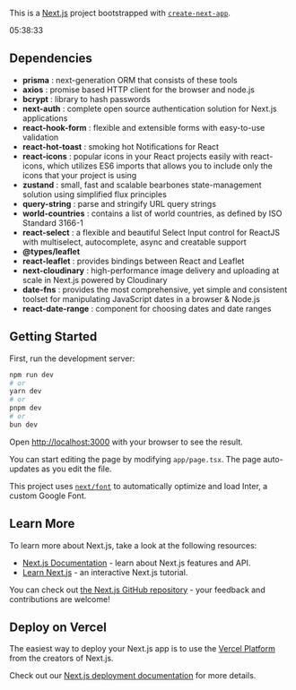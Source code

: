 This is a [Next.js](https://nextjs.org/) project bootstrapped with [`create-next-app`](https://github.com/vercel/next.js/tree/canary/packages/create-next-app).

05:38:33

## Dependencies
- **prisma** : next-generation ORM that consists of these tools
- **axios** : promise based HTTP client for the browser and node.js
- **bcrypt** : library to hash passwords
- **next-auth** : complete open source authentication solution for Next.js applications
- **react-hook-form** : flexible and extensible forms with easy-to-use validation
- **react-hot-toast** : smoking hot Notifications for React
- **react-icons** : popular icons in your React projects easily with react-icons, which utilizes ES6 imports that allows you to include only the icons that your project is using
- **zustand** : small, fast and scalable bearbones state-management solution using simplified flux principles
- **query-string** : parse and stringify URL query strings
- **world-countries** : contains a list of world countries, as defined by ISO Standard 3166-1
- **react-select** : a flexible and beautiful Select Input control for ReactJS with multiselect, autocomplete, async and creatable support
- **@types/leaflet**
- **react-leaflet** : provides bindings between React and Leaflet
- **next-cloudinary** : high-performance image delivery and uploading at scale in Next.js powered by Cloudinary
- **date-fns** : provides the most comprehensive, yet simple and consistent toolset for manipulating JavaScript dates in a browser & Node.js
- **react-date-range** : component for choosing dates and date ranges

## Getting Started

First, run the development server:

```bash
npm run dev
# or
yarn dev
# or
pnpm dev
# or
bun dev
```

Open [http://localhost:3000](http://localhost:3000) with your browser to see the result.

You can start editing the page by modifying `app/page.tsx`. The page auto-updates as you edit the file.

This project uses [`next/font`](https://nextjs.org/docs/basic-features/font-optimization) to automatically optimize and load Inter, a custom Google Font.

## Learn More

To learn more about Next.js, take a look at the following resources:

- [Next.js Documentation](https://nextjs.org/docs) - learn about Next.js features and API.
- [Learn Next.js](https://nextjs.org/learn) - an interactive Next.js tutorial.

You can check out [the Next.js GitHub repository](https://github.com/vercel/next.js/) - your feedback and contributions are welcome!

## Deploy on Vercel

The easiest way to deploy your Next.js app is to use the [Vercel Platform](https://vercel.com/new?utm_medium=default-template&filter=next.js&utm_source=create-next-app&utm_campaign=create-next-app-readme) from the creators of Next.js.

Check out our [Next.js deployment documentation](https://nextjs.org/docs/deployment) for more details.

